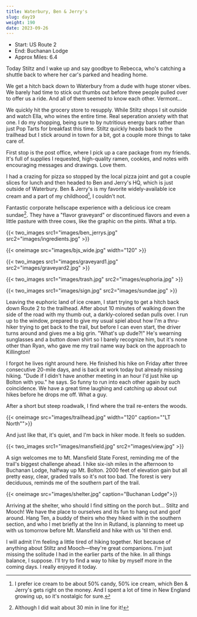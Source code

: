 ```yaml
---
title: Waterbury, Ben & Jerry's
slug: day19
weight: 190
date: 2023-09-26
---
```


- Start: US Route 2
- End: Buchanan Lodge
- Approx Miles: 6.4

Today Stiltz and I wake up and say goodbye to Rebecca, who's catching a shuttle back to where her car's parked and heading home.

We get a hitch back down to Waterbury from a dude with huge stoner vibes. We barely had time to stick out thumbs out before three people pulled over to offer us a ride. And all of them seemed to know each other. Vermont...

We quickly hit the grocery store to resupply. While Stiltz shops I sit outside and watch Ella, who wines the entire time. Real seperation anxiety with that one. I do my shopping, being sure to by nutritious energy bars rather than just Pop Tarts for breakfast this time. Stiltz quickly heads back to the trailhead but I stick around in town for a bit, got a couple more things to take care of.

First stop is the post office, where I pick up a care package from my friends. It's full of supplies I requested, high-quality ramen, cookies, and notes with encouraging messages and drawings. Love them.

I had a crazing for pizza so stopped by the local pizza joint and got a couple slices for lunch and then headed to Ben and Jerry's HQ, which is just outside of Waterbury. Ben & Jerry's is my favorite widely-available ice cream and a part of my childhood[^2], I couldn't not.

Fantastic corporate hellscape experience with a delicious ice cream sundae[^1]. They have a "flavor graveyard" or discontinued flavors and even a little pasture with three cows, like the graphic on the pints. What a trip.

{{< two_images src1="images/ben_jerrys.jpg" src2="images/ingredients.jpg" >}}

{{< oneimage src="images/bjs_wide.jpg" width="120" >}}

{{< two_images src1="images/graveyard1.jpg" src2="images/graveyard2.jpg" >}}

{{< two_images src1="images/trash.jpg" src2="images/euphoria.jpg" >}}

{{< two_images src1="images/sign.jpg" src2="images/sundae.jpg" >}}

Leaving the euphoric land of ice cream, I start trying to get a hitch back down Route 2 to the trailhead. After about 10 minutes of walking down the side of the road with my thumb out, a darkly-colored sedan pulls over. I run up to the window, prepared to give my usual spiel about how I'm a thru-hiker trying to get back to the trail, but before I can even start, the driver turns around and gives me a big grin. "What's up dude?!" He's wearning sunglasses and a button down shirt so I barely recognize him, but it's none other than Ryan, who gave me my trail name way back on the approach to Killington!

I forgot he lives right around here. He finished his hike on Friday after three consecutive 20-mile days, and is back at work today but already missing hiking. "Dude if I didn't have another meeting in an hour I'd just hike up Bolton with you." he says. So funny to run into each other again by such coincidence. We have a great time laughing and catching up about out hikes before he drops me off. What a guy.

After a short but steep roadwalk, I find where the trail re-enters the woods.

{{< oneimage src="images/trailhead.jpg" width="120" caption="\"LT North\"">}}

And just like that, it's quiet, and I'm back in hiker mode. It feels so sudden.

{{< two_images src1="images/mansfield.jpg" src2="images/view.jpg" >}}

A sign welcomes me to Mt. Mansfield State Forest, reminding me of the trail's biggest challenge ahead. I hike six-ish miles in the afternoon to Buchanan Lodge, halfway up Mt. Bolton. 2000 feet of elevation gain but all pretty easy, clear, graded trails so it's not too bad. The forest is very deciduous, reminds me of the southern part of the trail.

{{< oneimage src="images/shelter.jpg" caption="Buchanan Lodge">}}

Arriving at the shelter, who should I find sitting on the porch but... Stiltz and Mooch! We have the place to ourselves and its fun to hang out and goof around. Hang Ten, a buddy of theirs who they hiked with in the southern section, and who I met briefly at the Inn in Rutland, is planning to meet up with us tomorrow before Mt. Mansfield and hike with us 'til then end.

I will admit I'm feeling a little tired of hiking together. Not because of anything about Stiltz and Mooch—they're great companions. I'm just missing the solitude I had in the earlier parts of the hike. In all things balance, I suppose. I'll try to find a way to hike by myself more in the coming days. I really enjoyed it today.


[^1]: Although I did wait about 30 min in line for it!
[^2]: I prefer ice cream to be about 50% candy, 50% ice cream, which Ben & Jerry's gets right on the money. And I spent a lot of time in New England growing up, so it's nostalgic for sure.
